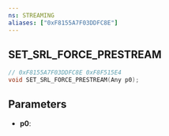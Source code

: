 ```yaml
---
ns: STREAMING
aliases: ["0xF8155A7F03DDFC8E"]
---
```

## SET_SRL_FORCE_PRESTREAM

```c
// 0xF8155A7F03DDFC8E 0xF8F515E4
void SET_SRL_FORCE_PRESTREAM(Any p0);
```


## Parameters
* **p0**: 

